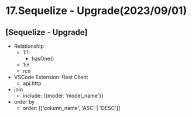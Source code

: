 # 17.Sequelize - Upgrade(2023/09/01)

## [Sequelize - Upgrade]

- Relationship
  - 1:1
    - hasOne()
  - 1:n
  - n:n
- VSCode Extension: Rest Client
  - api.http
- join
  - include: [{model: 'model_name'}]
- order by
  - order: [['column_name', 'ASC' | 'DESC']]